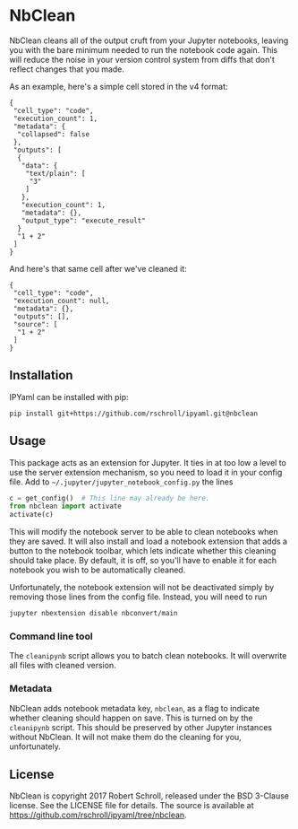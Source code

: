 # NbClean

NbClean cleans all of the output cruft from your Jupyter notebooks, leaving you with the bare minimum needed to run the notebook code again.  This will reduce the noise in your version control system from diffs that don't reflect changes that you made.

As an example, here's a simple cell stored in the v4 format:
```
{
 "cell_type": "code",
 "execution_count": 1,
 "metadata": {
  "collapsed": false
 },
 "outputs": [
  {
   "data": {
    "text/plain": [
     "3"
    ]
   },
   "execution_count": 1,
   "metadata": {},
   "output_type": "execute_result"
  }
  "1 + 2"
 ]
}
```
And here's that same cell after we've cleaned it:
```
{
 "cell_type": "code",
 "execution_count": null,
 "metadata": {},
 "outputs": [],
 "source": [
  "1 + 2"
 ]
}
```

## Installation

IPYaml can be installed with pip:
```
pip install git+https://github.com/rschroll/ipyaml.git@nbclean
```

## Usage

This package acts as an extension for Jupyter.  It ties in at too low a level to use the server extension mechanism, so you need to load it in your config file.  Add to `~/.jupyter/jupyter_notebook_config.py` the lines
```python
c = get_config()  # This line may already be here.
from nbclean import activate
activate(c)
```
This will modify the notebook server to be able to clean notebooks when they are saved.  It will also install and load a notebook extension that adds a button to the notebook toolbar, which lets indicate whether this cleaning should take place.  By default, it is off, so you'll have to enable it for each notebook you wish to be automatically cleaned.

Unfortunately, the notebook extension will not be deactivated simply by removing those lines from the config file.  Instead, you will need to run
```bash
jupyter nbextension disable nbconvert/main
```

### Command line tool

The `cleanipynb` script allows you to batch clean notebooks.  It will overwrite all files with cleaned version.

### Metadata

NbClean adds notebook metadata key, `nbclean`, as a flag to indicate whether cleaning should happen on save.  This is turned on by the `cleanipynb` script.  This should be preserved by other Jupyter instances without NbClean.  It will not make them do the cleaning for you, unfortunately.

## License

NbClean is copyright 2017 Robert Schroll, released under the BSD 3-Clause license.  See the LICENSE file for details.  The source is available at https://github.com/rschroll/ipyaml/tree/nbclean.
